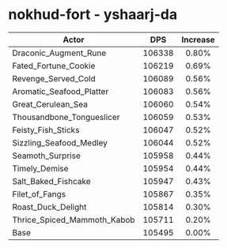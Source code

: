 # nokhud-fort - yshaarj-da
| Actor | DPS | Increase |
|---|:---:|:---:|
|Draconic_Augment_Rune|106338|0.80%|
|Fated_Fortune_Cookie|106219|0.69%|
|Revenge_Served_Cold|106089|0.56%|
|Aromatic_Seafood_Platter|106083|0.56%|
|Great_Cerulean_Sea|106060|0.54%|
|Thousandbone_Tongueslicer|106059|0.53%|
|Feisty_Fish_Sticks|106047|0.52%|
|Sizzling_Seafood_Medley|106044|0.52%|
|Seamoth_Surprise|105958|0.44%|
|Timely_Demise|105954|0.44%|
|Salt_Baked_Fishcake|105947|0.43%|
|Filet_of_Fangs|105867|0.35%|
|Roast_Duck_Delight|105814|0.30%|
|Thrice_Spiced_Mammoth_Kabob|105711|0.20%|
|Base|105495|0.00%|
